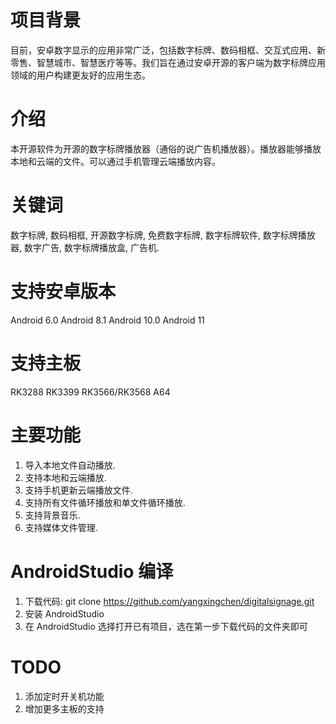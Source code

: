 # 项目背景
目前，安卓数字显示的应用非常广泛，包括数字标牌、数码相框、交互式应用、新零售、智慧城市、智慧医疗等等。我们旨在通过安卓开源的客户端为数字标牌应用领域的用户构建更友好的应用生态。

# 介绍
本开源软件为开源的数字标牌播放器（通俗的说广告机播放器）。播放器能够播放本地和云端的文件。可以通过手机管理云端播放内容。

# 关键词
数字标牌, 数码相框, 开源数字标牌, 免费数字标牌, 数字标牌软件, 数字标牌播放器, 数字广告, 数字标牌播放盒, 广告机.

# 支持安卓版本
Android 6.0
Android 8.1
Android 10.0
Android 11

# 支持主板
RK3288
RK3399
RK3566/RK3568
A64

# 主要功能
1. 导入本地文件自动播放.
2. 支持本地和云端播放.
3. 支持手机更新云端播放文件.
4. 支持所有文件循环播放和单文件循环播放.
5. 支持背景音乐.
6. 支持媒体文件管理.

# AndroidStudio 编译
1. 下载代码: git clone https://github.com/yangxingchen/digitalsignage.git
2. 安装 AndroidStudio
3. 在 AndroidStudio 选择打开已有项目，选在第一步下载代码的文件夹即可

# TODO
1. 添加定时开关机功能
2. 增加更多主板的支持